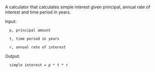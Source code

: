 A calculator that calculates simple interest given principal, annual rate of interest and time period in years.

Input:
   
      p, principal amount
      
      t, time period in years
      
      r, annual rate of interest

Output:
   
      simple interest = p * t * r
